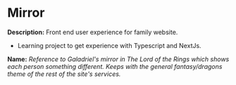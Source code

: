 # Mirror

**Description:** Front end user experience for family website.  

* Learning project to get experience with Typescript and NextJs.  

**Name:** _Reference to Galadriel's mirror in The Lord of the Rings which shows each person something different. Keeps with the general fantasy/dragons theme of the rest of the site's services._